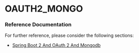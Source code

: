 # OAUTH2_MONGO

### Reference Documentation
For further reference, please consider the following sections:

* [Spring Boot 2 And OAuth 2 And Mongodb](https://github.com/caelcs/spring-security-mongo)


